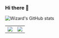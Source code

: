 ### Hi there 👋

![Wizard's GitHub stats](https://github-readme-stats.vercel.app/api?username=lsw1991abc&theme=tokyonight&show_icons=true&hide_border=true)

<table border="0" cellpadding="0" cellspacing="0">
  <tr>
    <td><img src="https://github-readme-stats.vercel.app/api/top-langs/?username=anuraghazra&layout=compact&theme=tokyonight&hide_border=true&langs_count=4" /></td>
    <td><img src="https://github-readme-stats.vercel.app/api/wakatime?username=lsw1991abc&theme=tokyonight&hide_border=true" /></td>
  </tr>
</table>


<!--

![Most Used Languages](https://github-readme-stats.vercel.app/api/top-langs/?username=anuraghazra&layout=compact&theme=tokyonight)

![Wizard's wakatime stats](https://github-readme-stats.vercel.app/api/wakatime?username=lsw1991abc&theme=tokyonight)


**lsw1991abc/lsw1991abc** is a ✨ _special_ ✨ repository because its `README.md` (this file) appears on your GitHub profile.

Here are some ideas to get you started:

- 🔭 I’m currently working on ...
- 🌱 I’m currently learning ...
- 👯 I’m looking to collaborate on ...
- 🤔 I’m looking for help with ...
- 💬 Ask me about ...
- 📫 How to reach me: ...
- 😄 Pronouns: ...
- ⚡ Fun fact: ...
-->
